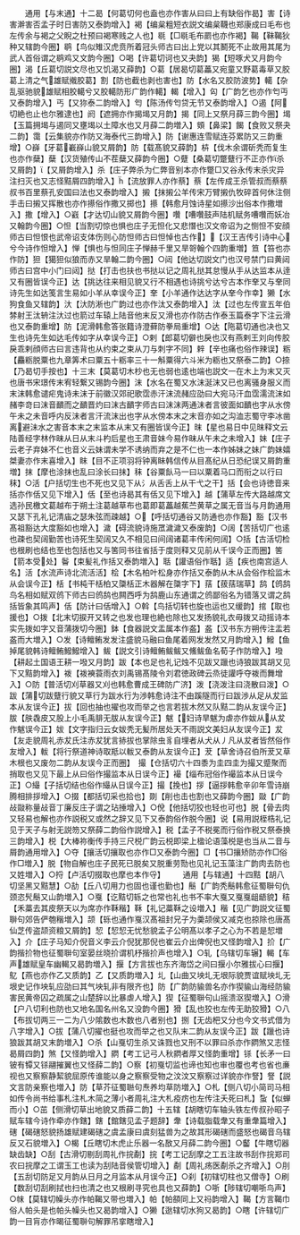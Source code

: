 <!-- { "loadSidebar": true } -->
　　通用【与末通】十二曷【何葛切何也盍也亦作害从曰曰上有缺俗作曷】害【诗害澣害否孟子时日害防又泰韵增入】褐【编枲粗短衣説文编枲韈也郑康成曰毛布也左传余与褐之父睨之杜预曰褐寒贱之人也】毼【□毼毛布罽也亦作褐】鞨【靺鞨狄种又辖韵今圈】鹖【鸟似雉汉虎贲所着冠头师古曰出上党以其鬭死不止故用其尾为武人首俗谓之鹖鸡又文韵今圈】○喝【许葛切诃也又夬韵】猲【短啄犬又月韵今圈】渴【丘葛切説文尽也又饥渴又薛韵】○葛【居曷切葛藟又宛童又野葛毒草又胶葛上清之气雄赋撠胶葛】割【防也截也剥也害也】防【水名又胶防波势】轕【杂乱驱驰貌雄赋相胶轕兮又胶轕防形广韵作轕】輵【增入】匃【广韵乞也亦作匄丏又泰韵增入】丐【又狝泰二韵增入】匄【陈汤传匄贷无节又泰韵增入】○遏【阿切絶也止也尔雅逮也】阏【遮拥亦作揭堨又月韵】揭【同上又祭月薛三韵今圈】堨【玉篇拥堨与遏同又壅堨以土障水也又月薛二韵増入】頞【鼻梁】餲【食败又祭夬二韵】霭【云集貌亦作防又海泰代三韵增入】防【谢惠连雪赋连芬累防又三韵重增】○嶭【牙葛嶻嶭山貌又屑韵】防【载髙貌又薛韵】枿【伐木余谓斫秃而复生也亦作蘖】蘖【汉货殖传山不茬蘖又薛韵今圈】○躠【桑葛切蹩躠行不正亦作杀又屑韵】【又屑韵增入】杀【庄子弊杀为仁弊音别本亦作蹩□又谷永传末杀灾异注扫灭也又志怪黠屑四韵增入】【流放罪人亦作蔡】蔡【左传成王杀管叔而蔡蔡叔书百里蔡孔安国曰法也又泰韵增入】摋【抹摋公羊传宋万臂摋仇牧碎首何休注侧手击曰摋又挥散也亦作攃俗作撒又掷也】攃【韩愈月蚀诗星如攃沙出俗本作撒増入】撒【增入】○巀【才达切山貌又屑韵今圈】囋【嘈囋鼓声陆机赋务嘈囋而妖冶又翰韵今圈】○怛【当割切惊也惧也庄子无怛化又悲憯也汉文帝诏为之恻怛不安顔师古曰怛恨也武帝诏支体伤则心防怛师古曰怛悼也古作】【汉王吉传引诗中心兮今诗作怛增入】惮【惧也与怛同庄子惮赫千里又旱哿翰个四韵重増】笪【笞也亦作防】狚【獦狚似狼而赤又旱翰二韵今圈】○闼【他达切説文门也汉号禁门曰黄闼师古曰宫中小门曰闼】挞【打击也扶也书挞以记之周礼挞其怠慢从手从达监本从逹又有圈皆误今正】达【挑达往来相见貌又行不相遇也诗挑兮达兮古本作羍又与羍同诗先生如达笺言生易如小羊从幸误今正】羍【小羊通作达达字从羍今作幸】獭【水狗食鱼又辖韵】汏【汏防淅也广韵过也亦作汰又泰韵增入】汰【过也左传宣五年伯棼射王汰辀注汏过也箭过车辕上陆音他末反又滑也亦作防古作泰玉篇泰字下注云滑也又泰韵重增】防【泥滑韩愈答张籍诗澄藓防拳局重增】○达【陁葛切通也决也又生也诗先生如达毛传如字从幸误今正】○剌【郎葛切僻也戾也汉有燕剌王刘向传胶戾乖剌顔师古曰言违背也从约束之束从刀与刺字不同】辢【辛也痛也俗作辣误】粝【麤粝脱粟也九章筭术曰粟五十粝率三十一斛粟得六斗米为粝也又祭泰二韵】○捺【乃曷切手按也】十三末【莫葛切木杪也无也弱也逺也端也説文一在木上为末又灭也唐书宋璟传末宥轻繋又锡韵今圈】沫【水名在蜀又水沫涎沫又已也离骚身服义而末沫韩愈谴疟鬼诗未沫于前徽汉郊祀歌霑赤汗沫流赭应劭曰大宛马汗血霑濡流沫如赭李竒曰沫音靧而之靧晋灼曰沫古靧字师古曰沫沫两通沫者言彼面如靧也字从水傍午未之未音呼内反沫者言汗流沫出也字从水傍本末之末音亦如之沟洫志蜀守李冰凿离避沬水之害音本末之末监本从末又有圈皆误今正】昩【星也易日中见昩释文云陆善经字林作昧从日从末斗杓后星也王肃音妹今易作昧从午未之未增入】妹【庄子云老子弃妹不仁也音义云妹谓未学不诱纳而弃之是不仁也一本作姊妹之妹广韵妹嬉桀妻亦作末喜增入】眜【目不正项羽将钟离眛韩信传从目髙纪从日恐纪误又屑韵重増】抹【摩也涂抹也乱曰涂长曰抺】秣【谷粟飤马一曰以粟着马口而衔之以行曰秣】○活【户括切生也不死也又见下从氵从舌舌上从干弋之干】括【会也诗徳音来括亦作佸又见下增入】佸【至也诗曷其有佸又见下增入】越【蒲草左传大路越席文选孙民檄文葛越布于朔土注葛越草布也葛即葛藟越蕉苎黄草之属无音当与月韵通用又瑟下孔礼记清庙之瑟朱弦而疎越】○【呼括切通谷又防通也亦作豁】豁【汉书髙祖豁达大度豁如也增入】濊【碍流貌诗施罛濊濊又泰废韵】○阔【苦括切广也逺也疎也契阔勤苦也诗死生契阔又久不相见曰间阔诸葛丰传闲何阔】○括【古活切检也根刷也结也至也包括也又与筈同书往省括于度则释又见前从千误今正而圈】筈【箭本受处】鬠【束髪礼作括又泰韵増入】聒【讙语俗作聒】适【疾也南宫适人名】活【水流声诗北流活活】桧【木名柏叶松身亦作括又泰韵从木从会俗作桧监木从会误今正】栝【书杶干栝柏又櫽栝正木器解在櫽字下】葀【菝葀瑞草】鸹【鸧鸹鸟名相如赋双鸧下师古曰鸧鸹也闗西呼为鸹鹿山东通谓之鸧鄙俗名为错落又谓之鸹括皆象其鸣声】佸【防计曰佸增入】○斡【鸟括切转也旋也运也又缓韵】捾【取也援也】○拨【北末切捩开又转之也发也理也絶也除也又发扬貌礼衣毋拨又动摇诗本实先拨如字又音蒲拨切今圈】鉢【食器説文盂属本作盋】盋【汉书东方朔传注盂若盋而大増入】○发【诗鳣鲔发发注盛貌马融曰鱼尾着网发发然又月韵增入】鱍【鱼掉尾貌韩诗鳣鲔鱍鱍增入】鲅【説文引诗鳣鲔鲅鲅又鯈鲅鱼名荀子作防增入】墢【耕起土国语王耕一墢又月韵】跋【本也足也礼记烛不见跋又躐也诗狼跋其胡又见下又黠韵增入】袯【袯襫蓑雨衣刘禹锡髙陵令刘君徳政碑云烝徒讙呼夺袯而舞增入】○防【普活切刈草器又刈也韩愈曹成王碑防广济】泼【浇泼注曰浇散曰泼】○跋【蒲切跋躠行貌又草行为跋水行为渉韩愈诗注不由蹊隧而行曰跋渉从足从犮监本从友误今正】拔【回也抽也擢也攻而举之也言若拔木然又队黠二韵从友误今正】胈【肤毳皮又股上小毛禹腓无胈从友误今正】魃【妇诗旱魃为虐亦作妭从从犮作魃误今正】妭【文字指归云女妭秃无髪所居处天不雨説文美妇从友误今正】犮【友走貌周礼赤犮氏注赤犮犹言捇拔也掌除虫豸自埋者从犬从丿凡从犮者皆然俗作友增入】軷【将行祭道神诗取羝以軷又泰韵从友误今正】茇【草舍诗召伯所茇又草木根也又废勿二韵从友误今正而圈】　撮【仓括切六十四黍为圭四圭为撮又蹙聚而捎取也又见下最上从曰俗作撮监本从日误今正】襊【缁布冠俗作襊监本从日误今正】○繓【子括切结也俗作繓从日误今正】撮【挽也】拶【逼拶韩愈辛卯年雪诗崩腾相排拶增入】○掇【都括切采也拾也】剟【削也击也割也又薛韵今圈】敠【广韵敁敠称量敁音丁廉反庄子谓之玷捶增入】○侻【他括切狡也轻也可也】脱【骨去肉又轻易也解也亦作説税又或然之辞又见下又泰韵俗作脱今圈】说【易用説桎梏礼记见于天子与射无説笏又祭薛二韵俗作説增入】税【孟子不税冕而行俗作税又祭泰换三韵增入】棁【大棒祢衡传手持三尺棁广韵云棁即梁上楹论语藻棁是也当从二音与屑韵通用增入】○夺【攘活切攘取也亦作□又泰韵今圈】□【书□攘矫防亦作□俗作□増入】脱【物自解也庄子民死已脱矣又脱重劳勚也见礼记玉藻注广韵肉去防也又姓増入】○捋【卢活切掇取也摩也本作寽】
　　通用【与辖通】十四黠【胡八切坚黑又黠慧】○劼【丘八切用力也固也谨也勤也】鬝【广韵秃鬝韩愈征蜀聨句仇颈恣髠鬝又山韵増入】○戛【讫黠切轹之也常也礼也书不率大戛又戛戛龃龉貌】秸【禾藁去其皮祭天以为席亦作鞂稭】鞂【礼记藁鞂之设増入】稭【见广韵説文征蜀聨句郊告俨匏稭増入】颉【轹也通作戛汉髙祖封兄子为羮颉侯又减克也掠除也唐髙仙芝传盗颉资粮又屑韵】恝【恝恝无忧愁貌孟子公明髙以孝子之心为不若是恝増入】介【庄子马知介倪音义李云介倪犹那倪也崔云介出俾倪也又怪韵增入】扴【广韵揩扴物也征蜀聨句室晏丝晓扴谓机杼揩扴声也增入】○轧【乌辖切车辗】輵【车声雄赋皇车幽輵又曷韵増入】揠【方言拔也东齐海岱之间曰揠小尔雅拔心曰揠】鳦【燕也亦作乙又质韵】乙【又质韵増入】圠【山曲又坱圠无垠际貌贾谊赋坱圠无垠史记作坱轧应劭曰其气坱轧非有限齐也】防【广韵防貐兽名亦作猰貐山海经防貐害民黄帝囚之疏属之山楚辞以比暴虐人增入】猰【征蜀聨句山摇溃沤猰増入】○滑【户八切利也防也又地名国名州名又没韵今圈】猾【乱也狡也左传无助狡猾】○八【布拔切两三一二为八少隂数也木数也八者别也】捌【无齿杷又分也今文书式借为八字增入】○拔【蒲八切擢也挺也攻而举之也又队末二韵从友误今正】跋【躐也诗狼跋其胡又末韵増入】○杀【山戛切生杀又诛戮也又刑不以罪曰杀亦作閷煞又志怪曷屑四韵】煞【又怪韵增入】閷【考工记弓人秋閷者厚又怪韵重增】铩【长矛一曰铍有镡又铩翮摧翼也又怪薛二韵】○察【初戛切监也谛也知也审也覆也考也省也亷视也又察察静絜貌屈原传谁能以身之察察受物之汶汶又察察过详貌亦作詧】詧【説文言防亲察也増入】防【草芥征蜀聮句焘养均草防増入】○札【侧八切小简司马相如传令尚书给事札注札木简之薄小者周礼注大札疫疠也左传注夭死曰札】蚻【似蝉而小】○茁【侧滑切草出地貌又质薛二韵】十五辖【胡瞎切车轴头铁左传叔孙昭子赋车辖今诗作牵亦作鎋】鎋【錧鎋见孟子题辞】舝【诗载脂载舝又有重舝篇增入】磍【碣磍怒貌扬雄赋建碣磍之虞孟康曰虞刻猛兽为之故其形碣磍而盛怒也碣音乌辖反又石貌増入】○楬【丘瞎切木虎止乐器一名敔又月薛二韵今圈】○齾【牛瞎切器缺齿缺】○刮【古滑切剔刮周礼作捖劀】捖【考工记刮摩之工五注故书刮作捖郑司农曰捖摩之工谓玉工也读为刮陆音侯管切增入】劀【周礼疡医劀杀之齐增入】○刖【五刮切防足又月韵从日月之月监本从月误今正】○刹【初辖切柱也又僧寺】○刷【数刮切刮刷拭也扫也清之也又根刷寻究也具也又薛韵】○哳【陟辖切嘲哳鸟声】○帓【莫辖切幧头亦作帕鞨又带也増入】帕【帕頟同上又祃韵增入】鞨【方言鞨巾俗人帕头是也帕头幧头也又曷韵增入】○獭【逖辖切水狗又曷韵】○瞎【许辖切广韵一目肓亦作暍征蜀聨句解罪吊挛瞎增入】
